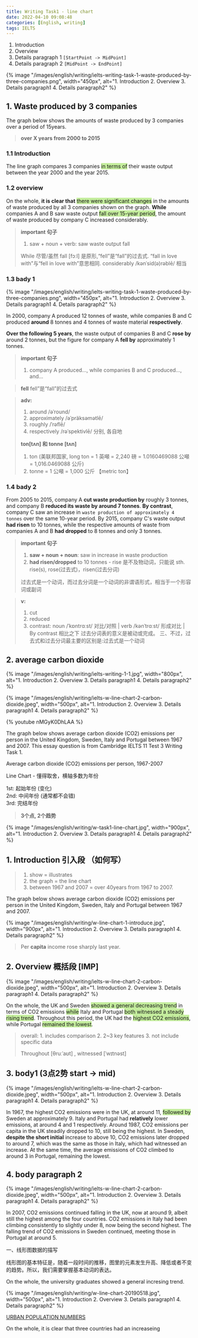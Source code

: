 ```yaml
---
title: Writing Task1 - line chart
date: 2022-04-10 09:08:48
categories: [English, writing]
tags: IELTS
---
```


1. Introduction 
2. Overview 
3. Details paragraph 1 `[StartPoint -> MidPoint]`
4. Details paragraph 2 `[MidPoint -> EndPoint]`

<!-- more -->

{% image "/images/english/writing/ielts-writing-task-1-waste-produced-by-three-companies.png", width="450px", alt="1. Introduction 2. Overview 3. Details paragraph1 4. Details paragraph2" %}

## 1. Waste produced by 3 companies

The graph below shows the amounts of waste produced by 3 companies over a period of 15years.

> **over X years from 2000 to 2015**

### 1.1 Introduction

The line graph compares 3 companies <span style="background-color: rgb(196, 237, 157);">in terms of</span> their waste output between the year 2000 and the year 2015.

### 1.2 overview

On the whole, **it is clear that** <span style="background-color: rgb(196, 237, 157);">there were significant changes</span> in the amounts of waste produced by all 3 companies shown on the graph. **While** companies A and B saw waste output <span style="background-color: rgb(196, 237, 157);">fall over 15-year period</span>, the amount of waste produced by company C increased considerably. 

> **important 句子**
> 1. saw + noun + verb: saw waste output fall
>
> While 尽管/虽然
> fall [fɔːl] 是原形,“fell”是“fall”的过去式. “fall in love with”与“fell in love with”意思相同.
> considerably /kənˈsid(ə)rəblē/ 相当

### 1.3 bady 1

{% image "/images/english/writing/ielts-writing-task-1-waste-produced-by-three-companies.png", width="450px", alt="1. Introduction 2. Overview 3. Details paragraph1 4. Details paragraph2" %}

In 2000, company A produced 12 tonnes of waste, while companies B and C produced **around** 8 tonnes and 4 tonnes of waste material **respectively**. 

**Over the following 5 years**, the waste output of companies B and C **rose by** around 2 tonnes, but the figure for company A **fell by** approximately 1 tonnes.

> **important 句子**
> 1. company A produced..., while companies B and C produced..., and... 

> **fell** fell”是“fall”的过去式

> **adv:**
> 1. around /əˈround/
> 2. approximately /əˈpräksəmətlē/ 
> 3. roughly /ˈrəflē/
> 4. respectively /rəˈspektivlē/ 分别, 各自地
>
> **ton[tʌn] 和 tonne [tʌn]**
> 1. ton (美联邦国家, long ton = 1 英噸 = 2,240 磅 = 1.0160469088 公噸 = 1,016.0469088 公斤)
> 2. tonne = 1 公噸 = 1,000 公斤 【metric ton】

### 1.4 bady 2

From 2005 to 2015, company A **cut waste production by** roughly 3 tonnes, and company B **reduced its waste by around 7 tonnes**. **By contrast**, company C saw an increase in `waste production of approximately 4 tonnes` over the same 10-year period. By 2015, company C's waste output **had risen** to 10 tonnes, while the respective amounts of waste from companies A and B **had dropped** to 8 tonnes and only 3 tonnes.

> **important 句子**
> 1. **saw + noun + noun**: saw in increase in waste production
> 2. **had risen/dropped** to 10 tonnes - rise 是不及物动词，只能说 sth. rise(s), rose(过去式)，risen(过去分词)
>
> 过去式是一个动词，而过去分词是一个动词的非谓语形式，相当于一个形容词或副词

> **v:**
> 1. cut
> 2. reduced
> 3. contrast: noun /ˈkɒntrɑːst/ 对比/对照 | verb /kənˈtrɑːst/ 形成对比  | By contrast 相比之下
> 过去分词表的意义是被动或完成。 三、不过，过去式和过去分词最主要的区别是:过去式是一个动词

## 2. average carbon dioxide

{% image "/images/english/writing/ielts-writing-1-1.jpg", width="800px", alt="1. Introduction 2. Overview 3. Details paragraph1 4. Details paragraph2" %}

{% image "/images/english/writing/ielts-w-line-chart-2-carbon-dioxide.jpeg", width="500px", alt="1. Introduction 2. Overview 3. Details paragraph1 4. Details paragraph2" %}

{% youtube nMGyK0DhLAA %}

The graph below shows average carbon dioxide (CO2) emissions per person in the United Kingdom, Sweden, Italy and Portugal between 1967 and 2007.
This essay question is from Cambridge IELTS 11 Test 3 Writing Task 1.

Average carbon dioxide (CO2) emissions per person, 1967-2007


Line Chart - 懂得取舍，横轴多数为年份

1st: 起始年份 (变化)  
2nd: 中间年份 (通常都不会错)  
3rd: 完结年份

> **3个点, 2个趋势**

{% image "/images/english/writing/w-task1-line-chart.jpg", width="900px", alt="1. Introduction 2. Overview 3. Details paragraph1 4. Details paragraph2" %}

## 1. Introduction 引入段 （如何写）

> 1. show = illustrates
> 2. the graph = the line chart
> 3. between 1967 and 2007 = over 40years from 1967 to 2007.

The graph below shows average carbon dioxide (CO2) emissions per person in the United Kingdom, Sweden, Italy and Portugal between 1967 and 2007.

{% image "/images/english/writing/w-line-chart-1-introduce.jpg", width="900px", alt="1. Introduction 2. Overview 3. Details paragraph1 4. Details paragraph2" %}

> Per **capita** income rose sharply last year. 

## 2. Overview 概括段 [IMP]

{% image "/images/english/writing/ielts-w-line-chart-2-carbon-dioxide.jpeg", width="500px", alt="1. Introduction 2. Overview 3. Details paragraph1 4. Details paragraph2" %}

On the whole, the UK and Sweden <span style="background-color: rgb(196, 237, 157);">showed a general decreasing trend</span> in terms of CO2 emissions <span style="background-color: rgb(196, 237, 157);">while</span> Italy and Portugal <span style="background-color: rgb(196, 237, 157);">both witnessed a steady rising trend</span>. Throughout this period, the UK had the <span style="background-color: rgb(196, 237, 157);">highest CO2 emissions</span>, while Portugal <span style="background-color: rgb(196, 237, 157);">remained the lowest</span>.

> overall: 1. includes comparison 2.  2~3 key features 3. not include specific data 
>
> Throughout [θruːˈaʊt]  ,  witnessed [ˈwɪtnəst] 

## 3. body1 (3点2势 start -> mid)

{% image "/images/english/writing/ielts-w-line-chart-2-carbon-dioxide.jpeg", width="500px", alt="1. Introduction 2. Overview 3. Details paragraph1 4. Details paragraph2" %}

In 1967, the highest CO2 emissions were in the UK, at around 11, <span style="background-color: rgb(196, 237, 157);">followed by</span> Sweden at approximately 9. Italy and Portugal had **relatively** lower emissions, at around 4 and 1 respectively. 
Around 1987, CO2 emissions per capita in the UK steadily dropped to 10, still being the highest. In Sweden, **despite the short initial** increase to above 10, CO2 emissions later dropped to around 7, which was the same as those in Italy, which had witnessed an increase. At the same time, the average emissions of CO2 climbed to around 3 in Portugal, remaining the lowest.

## 4. body paragraph 2

{% image "/images/english/writing/ielts-w-line-chart-2-carbon-dioxide.jpeg", width="500px", alt="1. Introduction 2. Overview 3. Details paragraph1 4. Details paragraph2" %}

In 2007, CO2 emissions continued falling in the UK, now at around 9, albeit still the highest among the four countries. CO2 emissions in Italy had been climbing consistently to slightly under 8, now being the second highest. The falling trend of CO2 emissions in Sweden continued, meeting those in Portugal at around 5. 

一、线形图数据的描写

线形图的基本特征是，随着一段时间的推移，图里的元素发生升高、降低或者不变的趋势。所以，我们需要掌握基本动词的表达。

On the whole, the university graduates showed a general incresing trend. 

{% image "/images/english/writing/w-line-chart-20190518.jpg", width="500px", alt="1. Introduction 2. Overview 3. Details paragraph1 4. Details paragraph2" %}

[URBAN POPULATION NUMBERS](https://essayforum.com/writing/percentages-people-living-towns-89919/)

On the whole, it is clear that three countries had an increaseing


 
